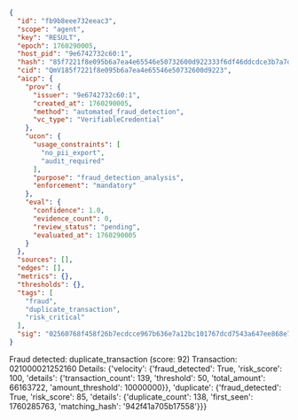 ```json
{
  "id": "fb9b8eee732eeac3",
  "scope": "agent",
  "key": "RESULT",
  "epoch": 1760290005,
  "host_pid": "9e6742732c60:1",
  "hash": "85f7221f8e095b6a7ea4e65546e50732600d922333f6df46ddcdce3b7a7d933e",
  "cid": "QmV185f7221f8e095b6a7ea4e65546e50732600d9223",
  "aicp": {
    "prov": {
      "issuer": "9e6742732c60:1",
      "created_at": 1760290005,
      "method": "automated_fraud_detection",
      "vc_type": "VerifiableCredential"
    },
    "ucon": {
      "usage_constraints": [
        "no_pii_export",
        "audit_required"
      ],
      "purpose": "fraud_detection_analysis",
      "enforcement": "mandatory"
    },
    "eval": {
      "confidence": 1.0,
      "evidence_count": 0,
      "review_status": "pending",
      "evaluated_at": 1760290005
    }
  },
  "sources": [],
  "edges": [],
  "metrics": {},
  "thresholds": {},
  "tags": [
    "fraud",
    "duplicate_transaction",
    "risk_critical"
  ],
  "sig": "02560768f458f26b7ecdcce967b636e7a12bc101767dcd7543a647ee868e7f2e"
}
```

Fraud detected: duplicate_transaction (score: 92)
Transaction: 021000021252160
Details: {'velocity': {'fraud_detected': True, 'risk_score': 100, 'details': {'transaction_count': 139, 'threshold': 50, 'total_amount': 66163722, 'amount_threshold': 10000000}}, 'duplicate': {'fraud_detected': True, 'risk_score': 85, 'details': {'duplicate_count': 138, 'first_seen': 1760285763, 'matching_hash': '942f41a705b17558'}}}